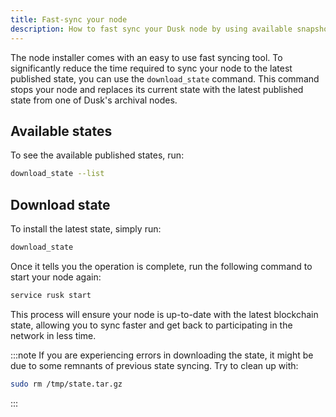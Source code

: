 ```yaml
---
title: Fast-sync your node
description: How to fast sync your Dusk node by using available snapshots.
---
```


The node installer comes with an easy to use fast syncing tool. To significantly reduce the time required to sync your node to the latest published state, you can use the `download_state` command. This command stops your node and replaces its current state with the latest published state from one of Dusk's archival nodes.

## Available states

To see the available published states, run:
```sh
download_state --list
```

## Download state

To install the latest state, simply run:
```sh
download_state
```

Once it tells you the operation is complete, run the following command to start your node again:
```sh
service rusk start
```

This process will ensure your node is up-to-date with the latest blockchain state, allowing you to sync faster and get back to participating in the network in less time.

:::note
If you are experiencing errors in downloading the state, it might be due to some remnants of previous state syncing. Try to clean up with:
```sh
sudo rm /tmp/state.tar.gz
```
:::